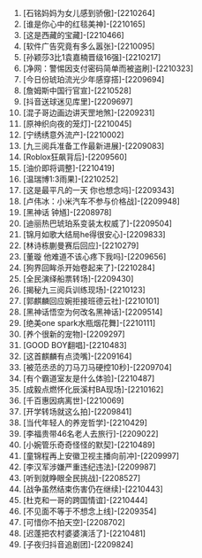 
1. [石铭妈妈为女儿感到骄傲]-[2210264]
1. [谁是你心中的红毯美神]-[2210165]
1. [这是西藏的宝藏]-[2210466]
1. [软件广告究竟有多么嚣张]-[2210095]
1. [孙颖莎3比1袁嘉楠晋级16强]-[2210217]
1. [净网：警惕因支付密码简单而被盗刷]-[2210323]
1. [今日份琥珀流光少年感穿搭]-[2209694]
1. [詹姆斯中国行官宣]-[2210528]
1. [抖音送球迷见库里]-[2209697]
1. [混子哥边画边讲天罡地煞]-[2209231]
1. [原神织向夜的笼灯]-[2210045]
1. [宁绣绣意外流产]-[2210002]
1. [九三阅兵准备工作最新进展]-[2209083]
1. [Roblox狂飙背后]-[2209560]
1. [油价即将调整]-[2210419]
1. [温瑞博1:3雨果]-[2210252]
1. [这是最平凡的一天 你也想念吗]-[2209343]
1. [卢伟冰：小米汽车不参与价格战]-[2209948]
1. [黑神话 钟馗]-[2208978]
1. [迪丽热巴琥珀系变装太权威了]-[2209504]
1. [锦月如歌大结局he得很安心]-[2209833]
1. [林诗栋蒯曼赛后回应]-[2210279]
1. [董璇 他难道不该心疼下我吗]-[2209656]
1. [狗界回眸杀开始卷起来了]-[2210284]
1. [全民演绎船票转场]-[2209430]
1. [揭秘九三阅兵训练现场]-[2210123]
1. [郭麒麟回应婉拒接班德云社]-[2210101]
1. [黑神话悟空为何改名黑神话]-[2209514]
1. [绝美one spark水瓶烟花舞]-[2210111]
1. [养个很新的宠物]-[2209297]
1. [GOOD BOY翻唱]-[2210483]
1. [这首麒麟有点烫嘴]-[2209164]
1. [被范丞丞的刀马刀马硬控10秒]-[2209704]
1. [有个霸道室友是什么体验]-[2210487]
1. [成毅点燃怀化辰溪村BA现场]-[2210162]
1. [千百惠因病离世]-[2210069]
1. [开学转场就这么拍]-[2209841]
1. [当代年轻人的养宠哲学]-[2210429]
1. [李福贵带46名老人去旅行]-[2209022]
1. [小婉管乐奇奇怪怪的默契]-[2210489]
1. [童锦程再上安徽卫视主播向前冲]-[2209997]
1. [李汉军涉嫌严重违纪违法]-[2209987]
1. [听到就睁眼全民挑战]-[2208527]
1. [战争虽然结束伤害仍在继续]-[2210443]
1. [杜克和一哥的跨国情谊]-[2210444]
1. [不见面不等于不想念上线]-[2209354]
1. [可惜你不拍天空]-[2208702]
1. [迟蓬把农村婆婆演活了]-[2210481]
1. [子夜归抖音追剧团]-[2209824]